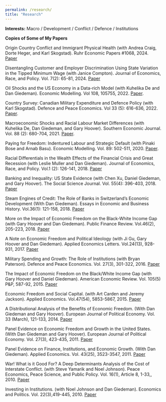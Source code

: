 ```yaml
---
permalink: /research/
title: "Research"
---
```


<p><strong>Interests:</strong> Macro / Development / Conflict / Defence / Institutions</p>

<p><strong>Copies of Some of My Papers</strong> </p>

<p>Origin Country Conflict and Immigrant Physical Health (with Andrea Craig, Dorte Heger, and Karl Skogstad). Ruhr Economic Papers #1068, 2024. <a href="https://drive.google.com/file/d/1e3L8PDucLRa4BRtGezrNh0afLgQ_NuG-/view">Paper</a></p>

<p>Disentangling Customer and Employer Discrimination Using State Variation in the Tipped Minimum Wage (with Janice Compton). Journal of Economics, Race, and Policy. Vol. 7(2): 65-81, 2024. <a href="https://ryancompton.wordpress.com/wp-content/uploads/2024/02/compton-and-compton-2024.pdf">Paper</a></p>

<p>Oil Shocks and the US Economy in a Data-rich Model (with Kuhelika De and Dan Giedeman). Economic Modelling. Vol 108, 105755, 2022. <a href="https://papers.ssrn.com/sol3/papers.cfm?abstract_id=3658783">Paper</a>.</p>

<p>Country Survey: Canadian Military Expenditure and Defence Policy (with Karl Skogstad). Defence and Peace Economics. Vol 33  (5): 616-636, 2022.<a href="https://www.tandfonline.com/eprint/U8YTKVUSKPDU6TGTPMED/full?target=10.1080/10242694.2021.1963525"> Paper</a>.</p>

<p>Macroeconomic Shocks and Racial Labour Market Differences (with Kuhelika De, Dan Giedeman, and Gary Hoover). Southern Economic Journal. Vol. 88 (2):  680-704, 2021. <a href="https://drive.google.com/file/d/1GxjRp8sOcbH4Tm_VLXxw_K8nbPYUel4d/view?usp=sharing">Paper</a>.</p>

<p>Paying for Freedom: Indentured Labour and Strategic Default (with Pinaki Bose and Arnab Basu). Economic Modelling. Vol. 89: 502-511, 2020. <a href="https://www.sciencedirect.com/journal/economic-modelling/vol/89/suppl/C"> </a><a href="https://www.researchgate.net/publication/337550879_Paying_for_freedom_Indentured_labour_and_strategic_default/fulltext/5fe90bc392851c13fec99c45/Paying-for-freedom-Indentured-labour-and-strategic-default.pdf">Paper</a>.</p>

<p>Racial Differentials in the Wealth Effects of the Financial Crisis and Great Recession (with Leslie Muller and Dan Giedeman). Journal of Economics, Race, and Policy. Vol.1 (2): 126-141, 2018. <a href="https://rdcu.be/4lnr">Paper</a></p>

<p>Banking and Inequality: US State Evidence (with Chen Xu, Daniel Giedeman, and Gary Hoover). The Social Science Journal. Vol. 55(4): 396-403, 2018. <a href="https://drive.google.com/file/d/183jxm9FLPz7hMLBV-YrfU6BKgpKj-_xw/view">Paper</a></p>

<p>Steam Engines of Credit: The Role of Banks in Switzerland&#8217;s Economic Development (With Dan Giedeman). Essays in Economic and Business History. Vol.36(1): 121-158, 2018. <a href="https://www.ebhsoc.org/journal/index.php/ebhs/article/view/34/27">Paper</a></p>

<p>More on the Impact of Economic Freedom on the Black-White Income Gap (with Gary Hoover and Dan Giedeman). Public Finance Review. Vol.46(2), 205-223, 2018. <a href="https://drive.google.com/file/d/1ZDEBl04Sxve_iWJQfzpTF_byenHyC9ZU/view">Pape</a><a href="http://journals.sagepub.com/doi/full/10.1177/1091142116668253">r</a></p>

<p>A Note on Economic Freedom and Political Ideology (with Ji Gu, Gary Hoover and Dan Giedeman). Applied Economics Letters. Vol.24(13), 928-931, 2017. <a href="https://drive.google.com/file/d/12YbLUVnX_CfR5EQplfDSYOSXtXYKjOOU/view">Paper</a></p>

<p>Military Spending and Growth: The Role of Institutions (with Bryan Paterson). Defence and Peace Economics. Vol. 27(3), 301-322, 2016. <a rel="noopener noreferrer" href="http://www.tandfonline.com/eprint/q5HAssIFA2dqZbSSACyE/full" target="_blank">Paper</a></p>

<p>The Impact of Economic Freedom on the Black/White Income Gap (with Gary Hoover and Daniel Giedeman). American Economic Review. Vol. 105(5) P&amp;P, 587-92, 2015. <a href="https://www.researchgate.net/profile/Gary_Hoover/publication/276452926_The_Impact_of_Economic_Freedom_on_the_BlackWhite_Income_Gap/links/55cc6f6308aeb975674c8b4e.pdf">Paper</a></p>

<p>Economic Freedom and Social Capital. (with Art Carden and Jeremy Jackson). Applied Economics. Vol.47(54), 5853-5867, 2015. <a href="http://jeremyjacksonphd.com/wp-content/uploads/2016/06/AE-post-online.pdf">Paper</a></p>

<p>A Distributional Analysis of the Benefits of Economic Freedom. (With Dan Giedeman and Gary Hoover). European Journal of Political Economy. Vol. 33 (March), 121-133, 2014. <a href="https://www.researchgate.net/api/literature/privateDownload?publicationUid=qxONeQlSMIfX3-vt7AfIQoTCZ6FWWILkp3wD-3Y1E35Gl-JFWU5m2VkxeVtuPzDQZA&amp;linkId=pJT41wUNsvIl0b5fNRfPTtG88ZXkrFlb5DfVOT689ao1H8e8ymRtm0TxTJa77tIQ4_5gW1S36oMyuR5feAs3Hg">Paper</a></p>

<p>Panel Evidence on Economic Freedom and Growth in the United States. (With Dan Giedeman and Gary Hoover). European Journal of Political Economy.  Vol. 27(3), 423-435, 2011. <a href="https://ssl.uh.edu/~bsorense/ComptonGiedeman%20Hoover-EcFreedom-main.pdf"> Paper</a></p>

<p>Panel Evidence on Finance, Institutions, and Economic Growth. (With Dan Giedeman). Applied Economics. Vol. 43(25), 3523-3547, 2011. <a href="https://www.tandfonline.com/doi/abs/10.1080/00036841003670713">Paper</a></p>

<p>War! What is it Good For? A Deep Determinants Analysis of the Cost of Interstate Conflict. (with Steve Yamarik and Noel Johnson). Peace Economics, Peace Science, and Public Policy. Vol. 16(1), Article 8, 1-33,, 2010. <a href="https://www.dropbox.com/s/h05ji693maolr0i/2010%20War%20What%20Good%20For%20PEPSPP.pdf?dl=0">Paper</a></p>

<p>Investing in Institutions. (with Noel Johnson and Dan Giedeman). Economics and Politics. Vol. 22(3),419-445, 2010. <a href="https://www.dropbox.com/s/i8r7ctmi915go6u/2010%20Invest%20Institutions%20EconPolitics.pdf?dl=0">Paper</a></p>
